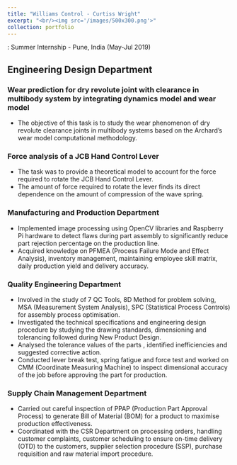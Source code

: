 ```yaml
---
title: "Williams Control - Curtiss Wright"
excerpt: "<br/><img src='/images/500x300.png'>"
collection: portfolio
---
```


:   Summer Internship - Pune, India (May-Jul 2019)

## Engineering Design Department
### Wear prediction for dry revolute joint with clearance in multibody system by integrating dynamics model and wear model
* The objective of this task is to study the wear phenomenon of dry revolute clearance joints in multibody systems based on the Archard’s wear model computational methodology.

### Force analysis of a JCB Hand Control Lever
* The task was to provide a theoretical model to account for the force required to rotate the JCB Hand Control Lever.
* The amount of force required to rotate the lever finds its direct dependence on the amount of compression of the wave spring.

### Manufacturing and Production Department
* Implemented image processing using OpenCV libraries and Raspberry Pi hardware to detect flaws during part assembly to significantly reduce part rejection percentage on the production line.
* Acquired knowledge on PFMEA (Process Failure Mode and Effect Analysis), inventory management, maintaining employee skill matrix, daily production yield and delivery accuracy.

### Quality Engineering Department
* Involved in the study of 7 QC Tools, 8D Method for problem solving, MSA (Measurement System Analysis), SPC (Statistical Process Controls) for assembly process optimisation.
* Investigated the technical specifications and engineering design procedure by studying the drawing standards, dimensioning and tolerancing followed during New Product Design.
* Analysed the tolerance values of the parts , identified inefficiencies and suggested corrective action.
* Conducted lever break test, spring fatigue and force test and worked on CMM (Coordinate Measuring Machine) to inspect dimensional accuracy of the job before approving the part for production.

### Supply Chain Management Department
* Carried out careful inspection of PPAP (Production Part Approval Process) to generate Bill of Material (BOM) for a product to maximise production effectiveness.
* Coordinated with the CSR Department on processing orders, handling customer complaints, customer scheduling to ensure on-time delivery (OTD) to the customers, supplier selection procedure (SSP), purchase requisition and raw material import procedure.

